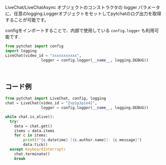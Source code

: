 LiveChat/LiveChatAsync オブジェクトのコンストラクタの logger パラメータに、任意のlogging.Loggerオブジェクトをセットしてpytchatのログ出力を取得することが可能です。<br>

configをインポートすることで、内部で使用している `config.logger` も利用可能です.<br>

```python
from pytchat import config
import logging
LiveChat(video_id = "xxxxxxxxxxx", 
                logger = config.logger(__name__, logging.DEBUG))
```

<br>

## コード例

```python
from pytchat import LiveChat, config, logging
chat = LiveChat(video_id = "Zvp1pJpie4I", 
                logger = config.logger(__name__, logging.DEBUG))

while chat.is_alive():
  try:
    data = chat.get()
    items = data.items
    for c in items:
        print(f"{c.datetime} [{c.author.name}]- {c.message}")
        data.tick()
  except KeyboardInterrupt:
    chat.terminate()
    break
```

